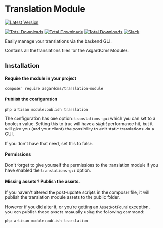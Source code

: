 # Translation Module

[![Latest Version](https://img.shields.io/packagist/v/asgardcms/translation-module.svg?style=flat-square)](https://github.com/asgardcms/translation/releases)

[![Total Downloads](https://img.shields.io/packagist/dd/asgardcms/translation-module.svg?style=flat-square)](https://packagist.org/packages/asgardcms/translation-module)
[![Total Downloads](https://img.shields.io/packagist/dm/asgardcms/translation-module.svg?style=flat-square)](https://packagist.org/packages/asgardcms/translation-module)
[![Total Downloads](https://img.shields.io/packagist/dt/asgardcms/translation-module.svg?style=flat-square)](https://packagist.org/packages/asgardcms/translation-module)
[![Slack](http://slack.asgardcms.com/badge.svg)](http://slack.asgardcms.com/)

Easily manage your translations via the backend GUI.

Contains all the translations files for the AsgardCms Modules. 

## Installation

#### Require the module in your project
```
composer require asgardcms/translation-module
```

#### Publish the configuration

```
php artisan module:publish translation
```

The configuration has one option: `translations-gui` which you can set to a boolean value. Setting this to true will have a *slight* performance hit, but it will give you (and your client) the possibility to edit static translations via a GUI. 

If you don't have that need, set this to false.


#### Permissions

Don't forget to give yourself the permissions to the translation module if you have enabled the `translations-gui` option.


#### Missing assets ? Publish the assets.

If you haven't altered the post-update scripts in the composer file, it will publish the translation module assets to the public folder.

However if you did alter it, or you're getting an `AssetNotFound` exception, you can publish those assets manually using the following command:

```
php artisan module:publish translation
```
